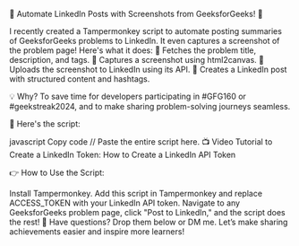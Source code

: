 🎯 Automate LinkedIn Posts with Screenshots from GeeksforGeeks! 🚀

I recently created a Tampermonkey script to automate posting summaries of GeeksforGeeks problems to LinkedIn. It even captures a screenshot of the problem page! Here's what it does:
🔹 Fetches the problem title, description, and tags.
🔹 Captures a screenshot using html2canvas.
🔹 Uploads the screenshot to LinkedIn using its API.
🔹 Creates a LinkedIn post with structured content and hashtags.

💡 Why?
To save time for developers participating in #GFG160 or #geekstreak2024, and to make sharing problem-solving journeys seamless.

📜 Here's the script:

javascript
Copy code
// Paste the entire script here.
📺 Video Tutorial to Create a LinkedIn Token:
How to Create a LinkedIn API Token

👉 How to Use the Script:

Install Tampermonkey.
Add this script in Tampermonkey and replace ACCESS_TOKEN with your LinkedIn API token.
Navigate to any GeeksforGeeks problem page, click "Post to LinkedIn," and the script does the rest!
💬 Have questions? Drop them below or DM me. Let’s make sharing achievements easier and inspire more learners!
